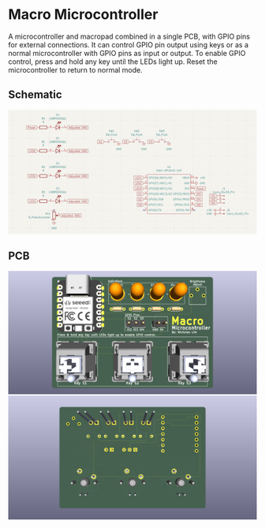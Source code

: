 # Macro Microcontroller

A microcontroller and macropad combined in a single PCB, with GPIO pins for external connections.
It can control GPIO pin output using keys or as a normal microcontroller with GPIO pins as input or output. To enable GPIO control, press and hold any key until the LEDs light up. Reset the microcontroller to return to normal mode.

## Schematic
<img src="schematic.png">

## PCB
<img src="front.png">
<img src="back.png">
